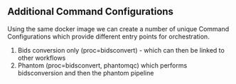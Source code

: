 ## Additional Command Configurations

Using the same docker image we can create a number of unique Command Configurations which provide
different entry points for orchestration.

1. Bids conversion only (proc=bidsconvert) - which can then be linked to other workflows
2. Phantom (proc=bidsconvert, phantomqc) which performs bidsconversion and then the phantom pipeline

